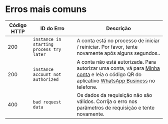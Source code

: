 # Erros mais comuns

Código HTTP | ID do Erro | Descriçào
----- | ----- | -----
200 | `instance in starting process try later` | A conta está no processo de iniciar / reiniciar. Por favor, tente novamente após alguns segundos..
200 | `instance account not authorized` | A conta não está autorizada. Para autorizar uma conta, vá para [Minha conta](https://cabinet.green-api.com.br) e leia o código QR do aplicativo [WhatsApp Business](https://www.whatsapp.com/business/) no telefone.
400 | `bad request data` | Os dados da requisição não são válidos. Corrija o erro nos parâmetros de requisição e tente novamente.